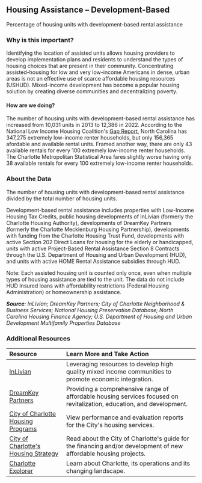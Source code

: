 ﻿## Housing Assistance – Development-Based
Percentage of housing units with development-based rental assistance

### Why is this important?
Identifying the location of assisted units allows housing providers to develop implementation plans and residents to understand the types of housing choices that are present in their community. Concentrating assisted-housing for low and very low-income Americans in dense, urban areas is not an effective use of scarce affordable housing resources (USHUD). Mixed-income development has become a popular housing solution by creating diverse communities and decentralizing poverty.

#### How are we doing?
The number of housing units with development-based rental assistance has increased from 10,031 units in 2013 to 12,386 in 2022.  According to the National Low Income Housing Coalition's [Gap Report](https://reports.nlihc.org/gap/2019/nc), North Carolina has 347,275 extremely low-income renter households, but only 156,365 afordable and available rental units. Framed another way, there are only 43 available rentals for every 100 extremely low-income renter households. The Charlotte Metropolitan Statistical Area fares slightly worse having only 38 available rentals for every 100 extremely low-income renter households.

### About the Data
The number of housing units with development-based rental assistance divided by the total number of housing units.

Development-based rental assistance includes properties with Low-Income Housing Tax Credits, public housing developments of InLivian (formerly the Charlotte Housing Authority), developments of DreamKey Partners (formerly the Charlotte Mecklenburg Housing Partnership), developments with funding from the Charlotte Housing Trust Fund, developments with active Section 202 Direct Loans for housing for the elderly or handicapped, units with active Project-Based Rental Assistance Section 8 Contracts through the U.S. Department of Housing and Urban Development (HUD), and units with active HOME Rental Assistance subsidies through HUD.

Note: Each assisted housing unit is counted only once, even when multiple types of housing assistance are tied to the unit. The data do not include HUD Insured loans with affordability restrictions (Federal Housing Administration) or homeownership assistance.

_**Source**: InLivian; DreamKey Partners; City of Charlotte Neighborhood & Business Services; National Housing Preservation Database; North Carolina Housing Finance Agency; U.S. Department of Housing and Urban Development Multifamily Properties Database_


### Additional Resources
|Resource | Learn More and Take Action |
|:--- | :--- |
|[InLivian](https://www.inlivian.com/)| Leveraging resources to develop high quality mixed income communities to promote economic integration.
|[DreamKey Partners](https://dreamkeypartners.org/)| Providing a comprehensive range of affordable housing services focused on revitalization, education, and development.
|[City of Charlotte Housing Programs](http://charlottenc.gov/HNS/Housing/Pages/default.aspx)| View performance and evaluation reports for the City's housing services.
|[City of Charlotte's Housing Strategy](http://charlottenc.gov/HNS/Housing/Strategy/Pages/default.aspx)| Read about the City of Charlotte's guide for the financing and/or development of new affordable housing projects.
|[Charlotte Explorer](https://explore.charlottenc.gov/)| Learn about Charlotte, its operations and its changing landscape.

